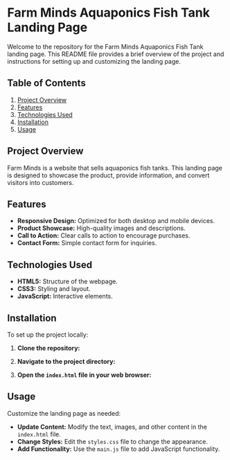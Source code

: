 # Farm Minds Aquaponics Fish Tank Landing Page

Welcome to the repository for the Farm Minds Aquaponics Fish Tank landing page. This README file provides a brief overview of the project and instructions for setting up and customizing the landing page.

## Table of Contents
1. [Project Overview](#project-overview)
2. [Features](#features)
3. [Technologies Used](#technologies-used)
4. [Installation](#installation)
5. [Usage](#usage)

## Project Overview

Farm Minds is a website that sells aquaponics fish tanks. This landing page is designed to showcase the product, provide information, and convert visitors into customers.

## Features

- **Responsive Design:** Optimized for both desktop and mobile devices.
- **Product Showcase:** High-quality images and descriptions.
- **Call to Action:** Clear calls to action to encourage purchases.
- **Contact Form:** Simple contact form for inquiries.

## Technologies Used

- **HTML5:** Structure of the webpage.
- **CSS3:** Styling and layout.
- **JavaScript:** Interactive elements.

## Installation

To set up the project locally:

1. **Clone the repository:**

2. **Navigate to the project directory:**
   
3. **Open the `index.html` file in your web browser:**
   
## Usage

Customize the landing page as needed:

- **Update Content:** Modify the text, images, and other content in the `index.html` file.
- **Change Styles:** Edit the `styles.css` file to change the appearance.
- **Add Functionality:** Use the `main.js` file to add JavaScript functionality.
